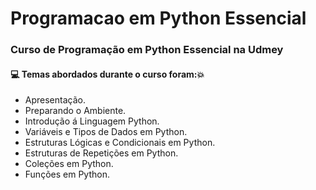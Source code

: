 # Programacao em Python Essencial
### Curso de Programação em Python Essencial na Udmey
#### :computer: Temas abordados durante o curso foram::boom:
- Apresentação.
- Preparando o Ambiente.
- Introdução á Linguagem Python.
- Variáveis e Tipos de Dados em Python.
- Estruturas Lógicas e Condicionais em Python.
- Estruturas de Repetições em Python.
- Coleções em Python.
- Funções em Python.
